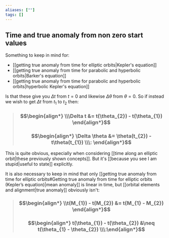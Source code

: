 ```yaml
---
aliases: [""]
tags: []
---
```


## Time and true anomaly from non zero start values

Something to keep in mind for:
- [[getting true anomaly from time for elliptic orbits|Kepler's equation]]
- [[getting true anomaly from time for parabolic and hyperbolic orbits|Barker's equation]]
- [[getting true anomaly from time for parabolic and hyperbolic orbits|hyperbolic Kepler's equation]]

Is that these give you $\Delta t$ from $t=0$ and likewise $\Delta \theta$ from $\theta=0$. So if instead we wish to get $\Delta t$ from $t_{1}$ to $t_{2}$ then:

> ### $$\begin{align*} \\\Delta t  &= t(\theta_{2}) - t(\theta_{1})  \end{align*}$$
> ### $$\begin{align*} \Delta \theta  &= \theta(t_{2}) - t\theta(t_{1}) \\\: \end{align*}$$  

This is quite obvious, especially when considering [[time along an elliptic orbit|these previously shown concepts]]. But it's [[because you see I am stupid|useful to state]] explicitly.

It is also necessary to keep in mind that only [[getting true anomaly from time for elliptic orbits#Getting true anomaly from time for elliptic orbits (Kepler’s equation)|mean anomaly]] is linear in time, but [[orbital elements and alignment|true anomaly]] obviously isn't:


> ### $$\begin{align*} \\t(M_{1}) - t(M_{2}) &= t(M_{1} - M_{2}) \end{align*}$$ 
> ### $$\begin{align*} t(\theta_{1}) - t(\theta_{2}) &\neq t(\theta_{1} - \theta_{2}) \\\:\end{align*}$$ 

